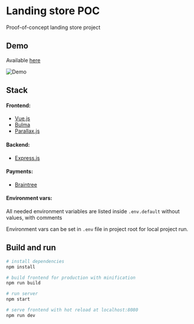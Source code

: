 # Landing store POC
Proof-of-concept landing store project

## Demo
Available [here](https://poc-landing-store.herokuapp.com/)

![Demo](https://image.ibb.co/bzbKqw/Peek_2017_11_05_18_03.gif)

## Stack
#### Frontend:
* [Vue.js](https://vuejs.org/)
* [Bulma](https://bulma.io/)
* [Parallax.js](http://matthew.wagerfield.com/parallax/)

#### Backend:
* [Express.js](https://expressjs.com/)

#### Payments:
* [Braintree](https://www.braintreepayments.com/)

#### Environment vars:
All needed environment variables are listed inside `.env.default` without values, with comments

Environment vars can be set in `.env` file in project root for local project run.

## Build and  run
``` bash
# install dependencies
npm install

# build frontend for production with minification
npm run build

# run server
npm start

# serve frontend with hot reload at localhost:8080
npm run dev
```
